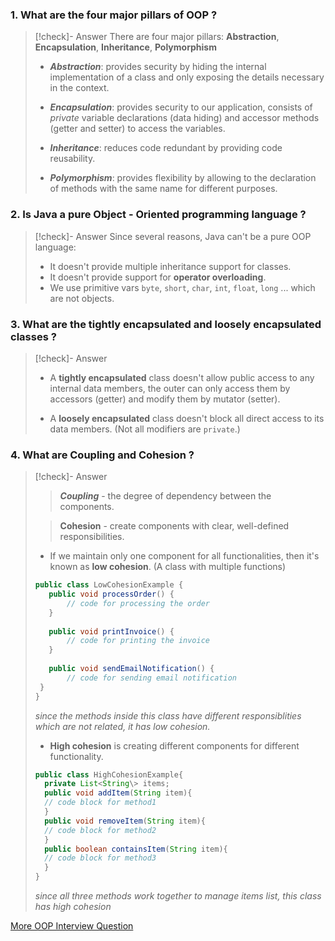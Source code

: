 ### 1. What are the four major pillars of OOP ?

> [!check]- Answer
> There are four major pillars: **Abstraction**, **Encapsulation**, **Inheritance**, **Polymorphism**
> - ***Abstraction***: provides security by hiding the internal implementation of a class and only exposing the details necessary in the context.
> 
> - ***Encapsulation***: provides security to our application, consists of *private* variable declarations (data hiding) and accessor methods (getter and setter) to access the variables.
> 
> - ***Inheritance***: reduces code redundant by providing code reusability.
> 
> - ***Polymorphism***: provides flexibility by allowing to the declaration of methods with the same name for different purposes.

### 2. Is Java a pure Object - Oriented programming language ?

> [!check]- Answer
> Since several reasons, Java can't be a pure OOP language:
> * It doesn't provide multiple inheritance support for classes.
> * It doesn't provide support for **operator overloading**.
> * We use primitive vars `byte`, `short`, `char`, `int`, `float`, `long` ... which are not objects.

### 3. What are the tightly encapsulated and loosely encapsulated classes ?

> [!check]- Answer
> * A **tightly encapsulated** class doesn't allow public access to any internal data members, the outer can only access them by accessors (getter) and modify them by mutator (setter).
> 
> * A **loosely encapsulated** class doesn't block all direct access to its data members. (Not all modifiers are `private`.)

### 4. What are Coupling and Cohesion ?

> [!check]- Answer
> > ***Coupling*** - the degree of dependency between the components.
> 
> > **Cohesion** - create components with clear, well-defined responsibilities. 
> * If we maintain only one component for all functionalities, then it's known as **low cohesion**. (A class with multiple functions)
> ```java
> public class LowCohesionExample {
>    public void processOrder() {
>        // code for processing the order
>    }
>    
>    public void printInvoice() {
>        // code for printing the invoice
>    }
>    
>    public void sendEmailNotification() {
>        // code for sending email notification
>  }
>}
> ```
> *since the methods inside this class have different responsiblities which are not related, it has low cohesion.*
> * **High cohesion** is creating different components for different functionality.
> ```java
> public class HighCohesionExample{
> 	private List<String\> items;
> 	public void addItem(String item){
> 	// code block for method1
> 	}
> 	public void removeItem(String item){
> 	// code block for method2
> 	}
> 	public boolean containsItem(String item){
> 	// code block for method3
> 	}
> }
> ```
> *since all three methods work together to manage items list, this class has high cohesion*

[More OOP Interview Question](https://howtodoinjava.com/interview-questions/java-oop-interview-questions/)

